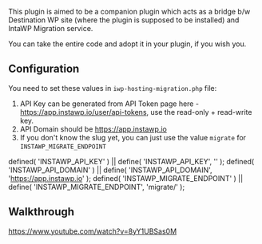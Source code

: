 This plugin is aimed to be a companion plugin which acts as a bridge b/w Destination WP site (where the plugin is supposed to be installed) and IntaWP Migration service. 

You can take the entire code and adopt it in your plugin, if you wish you. 

## Configuration

You need to set these values in `iwp-hosting-migration.php` file:

1. API Key can be generated from API Token page here - https://app.instawp.io/user/api-tokens, use the read-only + read-write key.
2. API Domain should be https://app.instawp.io
3. If you don't know the slug yet, you can just use the value `migrate` for `INSTAWP_MIGRATE_ENDPOINT` 

defined( 'INSTAWP_API_KEY' ) || define( 'INSTAWP_API_KEY', '<api key>' );
defined( 'INSTAWP_API_DOMAIN' ) || define( 'INSTAWP_API_DOMAIN', 'https://app.instawp.io' );
defined( 'INSTAWP_MIGRATE_ENDPOINT' ) || define( 'INSTAWP_MIGRATE_ENDPOINT', 'migrate/<slug>' );

## Walkthrough
https://www.youtube.com/watch?v=8yY1UBSas0M
